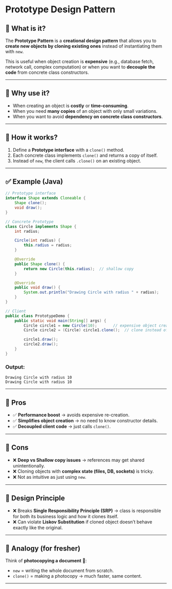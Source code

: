 # Prototype Design Pattern

## 🔹 What is it?

The **Prototype Pattern** is a **creational design pattern** that allows you to **create new objects by cloning existing ones** instead of instantiating them with `new`.

This is useful when object creation is **expensive** (e.g., database fetch, network call, complex computation) or when you want to **decouple the code** from concrete class constructors.

---

## 🔹 Why use it?

* When creating an object is **costly** or **time-consuming**.
* When you need **many copies** of an object with only small variations.
* When you want to avoid **dependency on concrete class constructors**.

---

## 🔹 How it works?

1. Define a **Prototype interface** with a `clone()` method.
2. Each concrete class implements `clone()` and returns a copy of itself.
3. Instead of `new`, the client calls `.clone()` on an existing object.

---

## ✅ Example (Java)

```java
// Prototype interface
interface Shape extends Cloneable {
    Shape clone();
    void draw();
}

// Concrete Prototype
class Circle implements Shape {
    int radius;

    Circle(int radius) {
        this.radius = radius;
    }

    @Override
    public Shape clone() {
        return new Circle(this.radius);  // shallow copy
    }

    @Override
    public void draw() {
        System.out.println("Drawing Circle with radius " + radius);
    }
}

// Client
public class PrototypeDemo {
    public static void main(String[] args) {
        Circle circle1 = new Circle(10);       // expensive object creation
        Circle circle2 = (Circle) circle1.clone();  // clone instead of new

        circle1.draw();
        circle2.draw();
    }
}
```

### Output:

```
Drawing Circle with radius 10
Drawing Circle with radius 10
```

---

## 🔹 Pros

* ✅ **Performance boost** → avoids expensive re-creation.
* ✅ **Simplifies object creation** → no need to know constructor details.
* ✅ **Decoupled client code** → just calls `clone()`.

---

## 🔹 Cons

* ❌ **Deep vs Shallow copy issues** → references may get shared unintentionally.
* ❌ Cloning objects with **complex state (files, DB, sockets)** is tricky.
* ❌ Not as intuitive as just using `new`.

---

## 🔹 Design Principle

* ❌ Breaks **Single Responsibility Principle (SRP)** → class is responsible for both its business logic and how it clones itself.
* ❌ Can violate **Liskov Substitution** if cloned object doesn’t behave exactly like the original.

---

## 🔹 Analogy (for fresher)

Think of **photocopying a document** 📄:

* `new` = writing the whole document from scratch.
* `clone()` = making a photocopy → much faster, same content.

---
